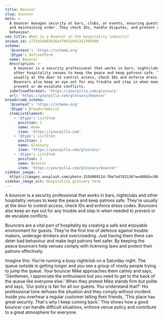 ```yaml
---
title: Bouncer
slug: bouncer
meta: >
  A bouncer manages security at bars, clubs, or events, ensuring guests' safety
  and maintaining order. They check IDs, handle disputes, and prevent unruly
  behaviour.
seo_title: What is a Bouncer in the hospitality industry?
unique_id: 1725916602026x478011041313709500
schema:
  '@context': 'https://schema.org'
  '@type': DefinedTerm
  name: Bouncer
  description: >-
    A bouncer is a security professional that works in bars, nightclubs and
    other hospitality venues to keep the peace and keep patrons safe. They're
    usually at the door to control access, check IDs and enforce dress codes.
    Bouncers also keep an eye out for any trouble and step in when needed to
    prevent or de‐escalate conflicts.
  inDefinedTermSet: 'https://yourpilla.com/glossary'
  url: 'https://yourpilla.com/glossary/bouncer'
breadcrumb_schema:
  '@context': 'https://schema.org'
  '@type': BreadcrumbList
  itemListElement:
    - '@type': ListItem
      position: 1
      name: Home
      item: 'https://yourpilla.com'
    - '@type': ListItem
      position: 2
      name: Glossary
      item: 'https://yourpilla.com/glossary'
    - '@type': ListItem
      position: 3
      name: Bouncer
      item: 'https://yourpilla.com/glossary/bouncer'
sidebar_image: >-
  https://images.unsplash.com/photo-1556909114-f6e7ad7d3136?w=400&h=300&fit=crop&auto=format
sidebar_image_alt: Hospitality glossary term
---
```

A bouncer is a security professional that works in bars, nightclubs and other hospitality venues to keep the peace and keep patrons safe. They're usually at the door to control access, check IDs and enforce dress codes. Bouncers also keep an eye out for any trouble and step in when needed to prevent or de-escalate conflicts.

Bouncers are a vital part of hospitality by creating a safe and enjoyable environment for guests. They're the first line of defence against trouble makers, underage drinkers and overcrowding. Just having them there can deter bad behaviour and make legit patrons feel safer. By keeping the peace bouncers help venues comply with licensing laws and protect their patrons effectively.

Imagine this: You're running a busy nightclub on a Saturday night. The queue outside is getting longer and you see a group of rowdy people trying to jump the queue. Your bouncer Mike approaches them calmly and says, 'Gentlemen, I appreciate the enthusiasm but you need to get to the back of the queue like everyone else.' When they protest Mike stands firm but polite and says, 'Our policy is fair for all our guests. You understand that?' His professional tone defuses the situation and they comply without incident. Inside you overhear a regular customer telling their friends, 'This place has great security. That's why I keep coming back.' This shows how a good bouncer can handle difficult situations, enforce venue policy and contribute to a great atmosphere for everyone.
